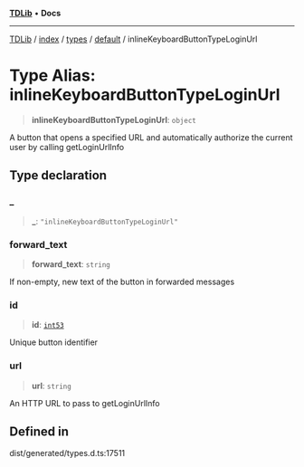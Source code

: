 [**TDLib**](../../../../../../README.md) • **Docs**

***

[TDLib](../../../../../../modules.md) / [index](../../../../../README.md) / [types](../../../README.md) / [default](../README.md) / inlineKeyboardButtonTypeLoginUrl

# Type Alias: inlineKeyboardButtonTypeLoginUrl

> **inlineKeyboardButtonTypeLoginUrl**: `object`

A button that opens a specified URL and automatically authorize the current user by calling getLoginUrlInfo

## Type declaration

### \_

> **\_**: `"inlineKeyboardButtonTypeLoginUrl"`

### forward\_text

> **forward\_text**: `string`

If non-empty, new text of the button in forwarded messages

### id

> **id**: [`int53`](int53-1.md)

Unique button identifier

### url

> **url**: `string`

An HTTP URL to pass to getLoginUrlInfo

## Defined in

dist/generated/types.d.ts:17511
